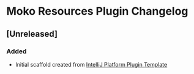 <!-- Keep a Changelog guide -> https://keepachangelog.com -->

# Moko Resources Plugin Changelog

## [Unreleased]
### Added
- Initial scaffold created from [IntelliJ Platform Plugin Template](https://github.com/JetBrains/intellij-platform-plugin-template)
